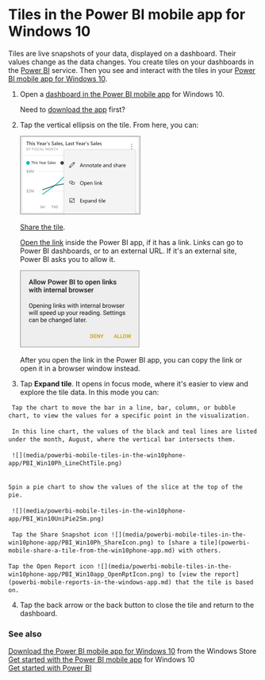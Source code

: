 <properties 
   pageTitle="Tiles in the Power BI mobile app for Windows 10"
   description="Tiles in the Power BI mobile app for Windows 10"
   services="powerbi" 
   documentationCenter="" 
   authors="maggiesMSFT" 
   manager="mblythe" 
   editor=""
   tags=""/>
 
<tags
   ms.service="powerbi"
   ms.devlang="NA"
   ms.topic="article"
   ms.tgt_pltfrm="NA"
   ms.workload="powerbi"
   ms.date="02/22/2016"
   ms.author="maggies"/>

# Tiles in the Power BI mobile app for Windows 10  

Tiles are live snapshots of your data, displayed on a dashboard. Their values change as the data changes. You create tiles on your dashboards in the [Power BI](https://powerbi.com/) service. Then you see and interact with the tiles in your [Power BI mobile app for Windows 10](powerbi-mobile-win10phone-app-get-started.md).

1.  Open a [dashboard in the Power BI mobile app](powerbi-mobile-dashboards-in-the-win10phone-app.md) for Windows 10.

    Need to [download the app](http://go.microsoft.com/fwlink/?LinkID=526478) first?

2. Tap the vertical ellipsis on the tile. From here, you can: 

    ![](media/powerbi-mobile-tiles-in-the-win10phone-app/pbi_andr_tileellips_link.png)

    [Share the tile](powerbi-mobile-share-a-tile-from-the-win10phone-app.md).

    [Open the link](powerbi-service-edit-a-tile-in-a-dashboard.md#hyperlink) inside the Power BI app, if it has a link. Links can go to Power BI dashboards, or to an external URL. If it's an external site, Power BI asks you to allow it.
    
    ![](media/powerbi-mobile-tiles-in-the-win10phone-app/PBI_Andr_OpenLinkMessage.png)

    After you open the link in the Power BI app, you can copy the link or open it in a browser window instead.

3.    Tap **Expand tile**. It opens in focus mode, where it's easier to view and explore the tile data. In this mode you can:

     Tap the chart to move the bar in a line, bar, column, or bubble chart, to view the values for a specific point in the visualization.  

     In this line chart, the values of the black and teal lines are listed under the month, August, where the vertical bar intersects them.
   
     ![](media/powerbi-mobile-tiles-in-the-win10phone-app/PBI_Win10Ph_LineChtTile.png)


    Spin a pie chart to show the values of the slice at the top of the pie.  

     ![](media/powerbi-mobile-tiles-in-the-win10phone-app/PBI_Win10UniPie2Sm.png)

     Tap the Share Snapshot icon ![](media/powerbi-mobile-tiles-in-the-win10phone-app/PBI_Win10Ph_ShareIcon.png) to [share a tile](powerbi-mobile-share-a-tile-from-the-win10phone-app.md) with others.   

    Tap the Open Report icon ![](media/powerbi-mobile-tiles-in-the-win10phone-app/PBI_Win10app_OpenRptIcon.png) to [view the report](powerbi-mobile-reports-in-the-windows-app.md) that the tile is based on. 

4.   Tap the back arrow or the back button to close the tile and return to the dashboard.

### See also  
[Download the Power BI mobile app for Windows 10](http://go.microsoft.com/fwlink/?LinkID=526478) from the Windows Store  
[Get started with the Power BI mobile app](powerbi-mobile-win10phone-app-get-started.md) for Windows 10  
[Get started with Power BI](powerbi-service-get-started.md)  
